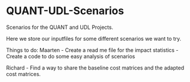 # QUANT-UDL-Scenarios
Scenarios for the QUANT and UDL Projects.

Here we store our inputfiles for some different scenarios we want to try. 


Things to do: 
Maarten - Create a read me file for the impact statistics
		- Create a code to do some easy analysis of scenarios

Richard - Find a way to share the baseline cost matrices and the adapted cost matrices.
